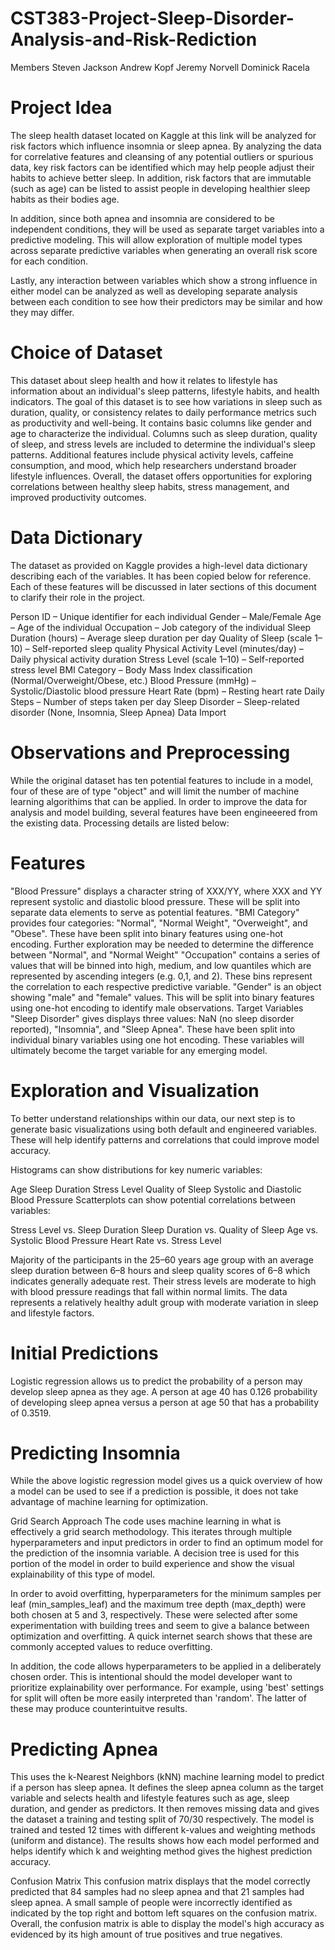 # CST383-Project-Sleep-Disorder-Analysis-and-Risk-Rediction
Members
Steven Jackson
Andrew Kopf
Jeremy Norvell
Dominick Racela


# Project Idea
The sleep health dataset located on Kaggle at this link will be analyzed for risk factors which influence insomnia or sleep apnea. By analyzing the data for correlative features and cleansing of any potential outliers or spurious data, key risk factors can be identified which may help people adjust their habits to achieve better sleep. In addition, risk factors that are immutable (such as age) can be listed to assist people in developing healthier sleep habits as their bodies age.

In addition, since both apnea and insomnia are considered to be independent conditions, they will be used as separate target variables into a predictive modeling. This will allow exploration of multiple model types across separate predictive variables when generating an overall risk score for each condition.

Lastly, any interaction between variables which show a strong influence in either model can be analyzed as well as developing separate analysis between each condition to see how their predictors may be similar and how they may differ.

# Choice of Dataset
This dataset about sleep health and how it relates to lifestyle has information about an individual's sleep patterns, lifestyle habits, and health indicators. The goal of this dataset is to see how variations in sleep such as duration, quality, or consistency relates to daily performance metrics such as productivity and well-being. It contains basic columns like gender and age to characterize the individual. Columns such as sleep duration, quality of sleep, and stress levels are included to determine the individual's sleep patterns. Additional features include physical activity levels, caffeine consumption, and mood, which help researchers understand broader lifestyle influences. Overall, the dataset offers opportunities for exploring correlations between healthy sleep habits, stress management, and improved productivity outcomes.

# Data Dictionary
The dataset as provided on Kaggle provides a high-level data dictionary describing each of the variables. It has been copied below for reference. Each of these features will be discussed in later sections of this document to clarify their role in the project.

Person ID – Unique identifier for each individual
Gender – Male/Female
Age – Age of the individual
Occupation – Job category of the individual
Sleep Duration (hours) – Average sleep duration per day
Quality of Sleep (scale 1–10) – Self-reported sleep quality
Physical Activity Level (minutes/day) – Daily physical activity duration
Stress Level (scale 1–10) – Self-reported stress level
BMI Category – Body Mass Index classification (Normal/Overweight/Obese, etc.)
Blood Pressure (mmHg) – Systolic/Diastolic blood pressure
Heart Rate (bpm) – Resting heart rate
Daily Steps – Number of steps taken per day
Sleep Disorder – Sleep-related disorder (None, Insomnia, Sleep Apnea)
Data Import

# Observations and Preprocessing
While the original dataset has ten potential features to include in a model, four of these are of type "object" and will limit the number of machine learning algorithims that can be applied. In order to improve the data for analysis and model building, several features have been engineeered from the existing data. Processing details are listed below:

# Features
"Blood Pressure" displays a character string of XXX/YY, where XXX and YY represent systolic and diastolic blood pressure. These will be split into separate data elements to serve as potential features.
"BMI Category" provides four categories: "Normal", "Normal Weight", "Overweight", and "Obese". These have been split into binary features using one-hot encoding. Further exploration may be needed to determine the difference between "Normal", and "Normal Weight"
"Occupation" contains a series of values that will be binned into high, medium, and low quantiles which are represented by ascending integers (e.g. 0,1, and 2). These bins represent the correlation to each respective predictive variable.
"Gender" is an object showing "male" and "female" values. This will be split into binary features using one-hot encoding to identify male observations.
Target Variables
"Sleep Disorder" gives displays three values: NaN (no sleep disorder reported), "Insomnia", and "Sleep Apnea". These have been split into individual binary variables using one hot encoding. These variables will ultimately become the target variable for any emerging model.

# Exploration and Visualization
To better understand relationships within our data, our next step is to generate basic visualizations using both default and engineered variables.
These will help identify patterns and correlations that could improve model accuracy.

Histograms can show distributions for key numeric variables:

Age
Sleep Duration
Stress Level
Quality of Sleep
Systolic and Diastolic Blood Pressure
Scatterplots can show potential correlations between variables:

Stress Level vs. Sleep Duration
Sleep Duration vs. Quality of Sleep
Age vs. Systolic Blood Pressure
Heart Rate vs. Stress Level

Majority of the participants in the 25–60 years age group with an average sleep duration between 6–8 hours and sleep quality scores of 6–8 which indicates generally adequate rest. Their stress levels are moderate to high with blood pressure readings that fall within normal limits. The data represents a relatively healthy adult group with moderate variation in sleep and lifestyle factors.

# Initial Predictions
Logistic regression allows us to predict the probability of a person may develop sleep apnea as they age. A person at age 40 has 0.126 probability of developing sleep apnea versus a person at age 50 that has a probability of 0.3519.

# Predicting Insomnia
While the above logistic regression model gives us a quick overview of how a model can be used to see if a prediction is possible, it does not take advantage of machine learning for optimization.

Grid Search Approach
The code uses machine learning in what is effectively a grid search methodology. This iterates through multiple hyperparameters and input predictors in order to find an optimum model for the prediction of the insomnia variable. A decision tree is used for this portion of the model in order to build experience and show the visual explainability of this type of model.

In order to avoid overfitting, hyperparameters for the minimum samples per leaf (min_samples_leaf) and the maximum tree depth (max_depth) were both chosen at 5 and 3, respectively. These were selected after some experimentation with building trees and seem to give a balance between optimization and overfitting. A quick internet search shows that these are commonly accepted values to reduce overfitting.

In addition, the code allows hyperparameters to be applied in a deliberately chosen order. This is intentional should the model developer want to prioritize explainability over performance. For example, using 'best' settings for split will often be more easily interpreted than 'random'. The latter of these may produce counterintuitve results.

# Predicting Apnea
This uses the k-Nearest Neighbors (kNN) machine learning model to predict if a person has sleep apnea. It defines the sleep apnea column as the target variable and selects health and lifestyle features such as age, sleep duration, and gender as predictors. It then removes missing data and gives the dataset a training and testing split of 70/30 respectively. The model is trained and tested 12 times with different k-values and weighting methods (uniform and distance). The results shows how each model performed and helps identify which k and weighting method gives the highest prediction accuracy.

Confusion Matrix
This confusion matrix displays that the model correctly predicted that 84 samples had no sleep apnea and that 21 samples had sleep apnea. A small sample of people were incorrectly identified as indicated by the top right and bottom left squares on the confusion matrix. Overall, the confusion matrix is able to display the model's high accuracy as evidenced by its high amount of true positives and true negatives.
